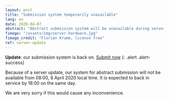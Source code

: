 ```yaml
---
layout: post
title: "Submission system temporarily unavailable"
lang: en
date: 2020-04-07
abstract: "Abstract submission system will be unavailable during server update on 7 April."
fimage: "/assets/img/server-hardware.jpg"
fimage_credit: "Florian Krumm, license free"
ref: server-update
---
```

**Update**: our submission system is back on. [Submit now](/take-part/)
{: .alert .alert-success}

Because of a server update, our system for abstract submission will not be available from 08:00, 8 April 2020 local time. It is expected to back in service by 18:00 on the same day.

We are very sorry if this would cause any inconvenience.
